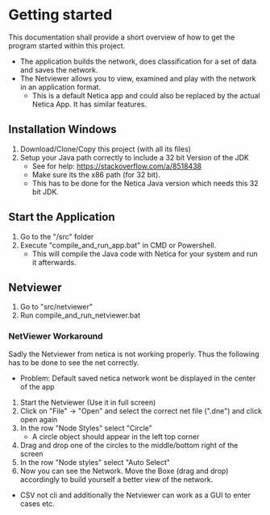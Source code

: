# Getting started 
This documentation shall provide a short overview of how to get the program started within this project.

* The application builds the network, does classification for a set of data and saves the network.
* The Netviewer allows you to view, examined and play with the network in an application format.
    * This is a default Netica app and could also be replaced by the actual Netica App. It has similar features. 

## Installation Windows
1. Download/Clone/Copy this project (with all its files)
2. Setup your Java path correctly to include a 32 bit Version of the JDK
    * See for help: https://stackoverflow.com/a/8518438
    * Make sure its the x86 path (for 32 bit).
    * This has to be done for the Netica Java version which needs this 32 bit JDK.  

## Start the Application
1. Go to the "/src" folder
2. Execute "compile_and_run_app.bat" in CMD or Powershell. 
    * This will compile the Java code with Netica for your system and run it afterwards. 


## Netviewer
1. Go to "src/netviewer"
2. Run compile_and_run_netviewer.bat

### NetViewer Workaround 
Sadly the Netviewer from netica is not working properly. Thus the following has to be done to see the net correctly. 

* Problem: Default saved netica network wont be displayed in the center of the app

1. Start the Netviewer (Use it in full screen)
2. Click on "File" -> "Open" and select the correct net file (".dne") and click open again
3. In the row "Node Styles" select "Circle"
    * A circle object should appear in the left top corner 
4. Drag and drop one of the circles to the middle/bottom right of the screen 
5. In the row "Node styles" select "Auto Select"
6. Now you can see the Network. Move the Boxe (drag and drop) accordingly to build yourself a better view of the network. 


* CSV not cli and additionally the Netviewer can work as a GUI to enter cases etc.
